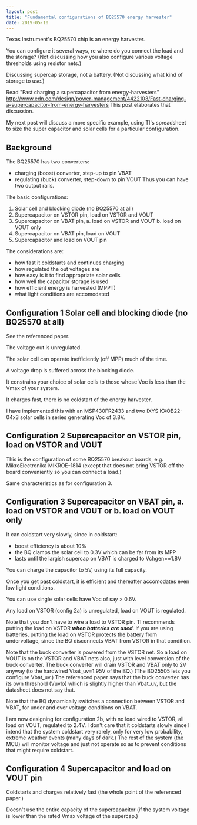 ```yaml
---
layout: post
title: "Fundamental configurations of BQ25570 energy harvester"
date: 2019-05-10
---
```



Texas Instrument's BQ25570 chip is an energy harvester.

You can configure it several ways, re where do you connect the load and the storage?
(Not discussing how you also configure various voltage thresholds using resistor nets.)

Discussing supercap storage, not a battery.  (Not discussing what kind of storage to use.)

Read "Fast charging a supercapacitor from energy-harvesters"
http://www.edn.com/design/power-management/4422103/Fast-charging-a-supercapacitor-from-energy-harvesters
This post elaborates that discussion.

My next post will discuss a more specific example, 
using TI's spreadsheet to size the super capacitor and solar cells for a particular configuration.

Background
---

The BQ25570 has two converters:
   - charging (boost) converter, step-up to pin VBAT
   - regulating (buck) converter, step-down to pin VOUT
Thus you can have two output rails.

The basic configurations:
   1. Solar cell and blocking diode (no BQ25570 at all)
   2. Supercapacitor on VSTOR pin, load on VSTOR and VOUT
   3. Supercapacitor on VBAT pin, a. load on VSTOR and VOUT b. load on VOUT only
   4. Supercapacitor on VBAT pin, load on VOUT
   5. Supercapacitor and load on VOUT pin

The considerations are:
   - how fast it coldstarts and continues charging
   - how regulated the out voltages are
   - how easy is it to find appropriate solar cells
   - how well the capacitor storage is used
   - how efficient energy is harvested (MPPT)
   - what light conditions are accomodated

Configuration 1 Solar cell and blocking diode (no BQ25570 at all)
---

See the referenced paper.

The voltage out is unregulated. 
 
The solar cell can operate inefficiently (off MPP) much of the time.

A voltage drop is suffered across the blocking diode.

It constrains your choice of solar cells to those whose Voc is less than the Vmax of your system.

It charges fast, there is no coldstart of the energy harvester.

I have implemented this with an MSP430FR2433 and two IXYS KXOB22-04x3 solar cells in series generating Voc of 3.8V.

Configuration 2 Supercapacitor on VSTOR pin, load on VSTOR and VOUT
---

This is the configuration of some BQ25570 breakout boards, e.g. MikroElectronika MIKROE-1814 (except that does not bring VSTOR off the board conveniently so you can connect a load.)

Same characteristics as for configuration 3.


Configuration 3 Supercapacitor on VBAT pin, a. load on VSTOR and VOUT or b. load on VOUT only
---

It can coldstart very slowly, since in coldstart:
   - boost efficiency is about 10% 
   - the BQ clamps the solar cell to 0.3V which can be far from its MPP
   - lasts until the largish supercap on VBAT is charged to Vchgen==1.8V

You can charge the capacitor to 5V, using its full capacity.

Once you get past coldstart, it is efficient and thereafter accomodates even low light conditions.

You can use single solar cells have Voc of say > 0.6V.

Any load on VSTOR (config 2a) is unregulated, load on VOUT is regulated.

Note that you don't have to wire a load to VSTOR pin.
TI recommends putting the load on VSTOR ***when batteries are used***.
If you are using batteries, putting the load on VSTOR protects the battery from undervoltage,
since the BQ disconnects VBAT from VSTOR in that condition.

Note that the buck converter is powered from the VSTOR net.
So a load on VOUT is on the VSTOR and VBAT nets also, just with level conversion of the buck converter.
The buck converter will drain VSTOR and VBAT only to 2V anyway (to the hardwired Vbat_uv=1.95V of the BQ.)
(The BQ25505 lets you configure Vbat_uv.)
The referenced paper says that the buck converter has its own threshold (Vuvlo) which is slightly higher than Vbat_uv,
but the datasheet does not say that.

Note that the BQ dynamically switches a connection between VSTOR and VBAT, for under and over voltage conditions on VBAT.

I am now designing for configuration 2b,
with no load wired to VSTOR, all load on VOUT, regulated to 2.4V.
I don't care that it coldstarts slowly since I intend that the system coldstart very rarely,
only for very low probability, extreme weather events (many days of dark.)
The rest of the system (the MCU) will monitor voltage and just not operate so as to prevent
conditions that might require coldstart.


Configuration 4  Supercapacitor and load on VOUT pin
---

Coldstarts and charges relatively fast (the whole point of the referenced paper.)

Doesn't use the entire capacity of the supercapacitor (if the system voltage is lower than the rated Vmax voltage of the supercap.)












